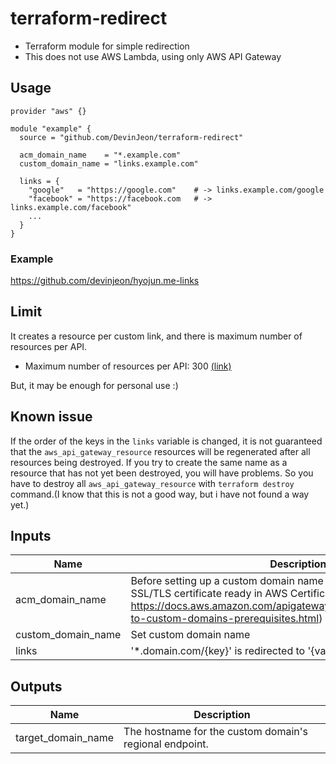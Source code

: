 # terraform-redirect

* Terraform module for simple redirection
* This does not use AWS Lambda, using only AWS API Gateway

## Usage

```hcl
provider "aws" {}

module "example" {
  source = "github.com/DevinJeon/terraform-redirect"

  acm_domain_name    = "*.example.com"
  custom_domain_name = "links.example.com"

  links = {
    "google"   = "https://google.com"    # -> links.example.com/google
    "facebook" = "https://facebook.com   # -> links.example.com/facebook"
    ...
  }
}
```

### Example

https://github.com/devinjeon/hyojun.me-links

## Limit

It creates a resource per custom link, and there is maximum number of resources per API.

* Maximum number of resources per API: 300 [(link)](https://docs.aws.amazon.com/apigateway/latest/developerguide/limits.html)

But, it may be enough for personal use :)

## Known issue

If the order of the keys in the `links` variable is changed, it is not guaranteed that the `aws_api_gateway_resource` resources will be regenerated after all resources being destroyed. If you try to create the same name as a resource that has not yet been destroyed, you will have problems. So you have to destroy all `aws_api_gateway_resource` with `terraform destroy` command.(I know that this is not a good way, but i have not found a way yet.)

## Inputs

| Name | Description | Type | Default | Required |
|------|-------------|:----:|:-----:|:-----:|
| acm_domain_name | Before setting up a custom domain name for an API, you must have an SSL/TLS certificate ready in AWS Certificate Manager. (Ref: https://docs.aws.amazon.com/apigateway/latest/developerguide/how-to-custom-domains-prerequisites.html) | string | - | yes |
| custom_domain_name | Set custom domain name | string | `redirect` | no |
| links | '*.domain.com/{key}' is redirected to '{value}' | map | - | yes |

## Outputs

| Name | Description |
|------|-------------|
| target_domain_name | The hostname for the custom domain's regional endpoint. |

